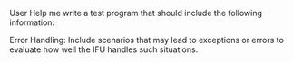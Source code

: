 User
Help me write a test program that should include the following information:

Error Handling:
Include scenarios that may lead to exceptions or errors to evaluate how well the IFU handles such situations.